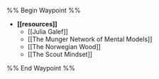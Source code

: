 %% Begin Waypoint %%
- **[[resources]]**
	- [[Julia Galef]]
	- [[The Munger Network of Mental Models]]
	- [[The Norwegian Wood]]
	- [[The Scout Mindset]]

%% End Waypoint %%
